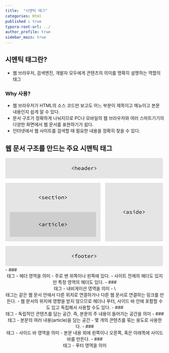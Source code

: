 ```yaml
---
title:  "시맨틱 태그"
categories: Html
published : true
typora-root-url: ../
author_profile: true
sidebar_main: true
---
```

## 시멘틱 태그란?
- 웹 브라우저, 검색엔진, 개발자 모두에게 콘텐츠의 의미를 명확히 설명하는 역할의 태그
### Why 사용?
- 웹 브라우저가 HTML의 소스 코드만 보고도 어느 부분이 제목이고 메뉴이고 본문 내용인지 쉽게 알 수 있다.
- 문서 구조가 정확하게 나눠지므로 PC나 모바일의 웹 브라우저와 여러 스마트기기의 다양한 화면에서 웹 문서를 표현하기가 쉽다.
- 인터넷에서 웹 사이트를 검색할 때 필요한 내용을 정확히 찾을 수 있다.

## 웹 문서 구조를 만드는 주요 시맨틱 태그
<img src="/images/2023-07-30-Semantic/semantic.png" alt="semantic" style="zoom: 100%;" />
- ### <header> 태그
    - 헤더 영역을 의미
    - 주로 맨 위쪽이나 왼쪽에 있다.
    - 사이트 전체의 헤더도 있지만 특정 영역의 헤더도 있다.
- ### <nav> 태그
    - 내비게이션 영역을 의미
    - \<nav> 태그는 같은 웹 문서 안에서 다른 위치로 연결하거나 다른 웹 문서로 연결하는 링크를 만든다.
    - 웹 문서의 위치에 영향을 받지 않으므로 헤더나 푸터, 사이드 바 안에 포함할 수도 있고 독립해서 사용할 수도 있다.
- ### <article> 태그
    - 독립적인 콘텐츠를 담는 공간. 즉, 본문의 주 내용이 들어가는 공간을 의미
- ### <section> 태그
    - 본문의 여러 내용(article)을 담는 공간
    - 몇 개의 콘텐츠를 묶는 용도로 사용한다.
- ### <aside> 태그
    - 사이드 바 영역을 의미
    - 본문 내용 외에 왼쪽이나 오른쪽, 혹은 아래똑에 사이드 바를 만든다. 
- ### <footer> 태그
    - 푸터 영역을 의미
    
